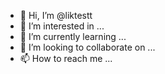 - 👋 Hi, I’m @liktestt
- 👀 I’m interested in ...
- 🌱 I’m currently learning ...
- 💞️ I’m looking to collaborate on ...
- 📫 How to reach me ...

<!---
liktestt/liktestt is a ✨ special ✨ repository because its `README.md` (this file) appears on your GitHub profile.
You can click the Preview link to take a look at your changes.
--->
